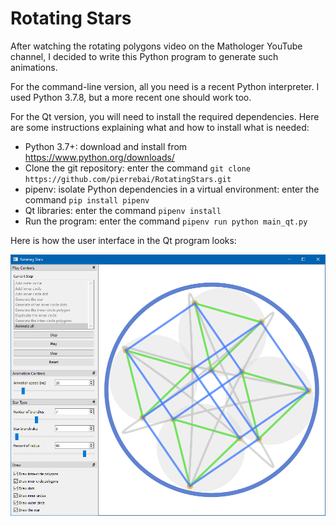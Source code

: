 # Rotating Stars

After watching the rotating polygons video on the Mathologer YouTube channel,
I decided to write this Python program to generate such animations.

For the command-line version, all you need is a recent Python interpreter.
I used Python 3.7.8, but a more recent one should work too.

For the Qt version, you will need to install the required dependencies.
Here are some instructions explaining what and how to install what is needed:

- Python 3.7+: download and install from https://www.python.org/downloads/
- Clone the git repository: enter the command ```git clone https://github.com/pierrebai/RotatingStars.git```
- pipenv: isolate Python dependencies in a virtual environment: enter the command ```pip install pipenv```
- Qt libraries: enter the command ```pipenv install```
- Run the program: enter the command ```pipenv run python main_qt.py```

Here is how the user interface in the Qt program looks:

![User Interface](https://github.com/pierrebai/RotatingStars/blob/master/Rotating-Stars-Qt.png "User Interface")
